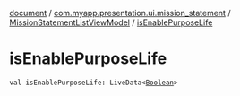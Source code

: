 [document](../../index.md) / [com.myapp.presentation.ui.mission_statement](../index.md) / [MissionStatementListViewModel](index.md) / [isEnablePurposeLife](./is-enable-purpose-life.md)

# isEnablePurposeLife

`val isEnablePurposeLife: LiveData<`[`Boolean`](https://kotlinlang.org/api/latest/jvm/stdlib/kotlin/-boolean/index.html)`>`
